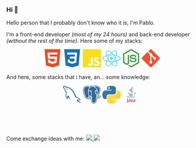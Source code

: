 ### Hi 👋

Hello person that I probably don't know who it is, I'm Pablo.

I'm a front-end developer _(most of my 24 hours)_ and back-end developer _(without the rest of the time)_. Here some of my stacks:
<p align="center">
	<img src="https://github.com/pablorodrigo52/pablorodrigo52/blob/master/assets/html5.svg" width="48"/>
	<img src="https://github.com/pablorodrigo52/pablorodrigo52/blob/master/assets/css3.svg" width="48"/>
	<img src="https://github.com/pablorodrigo52/pablorodrigo52/blob/master/assets/javascript.svg" width="48"/>
	<img src="https://github.com/pablorodrigo52/pablorodrigo52/blob/master/assets/react.svg" width="48"/>
	<img src="https://github.com/pablorodrigo52/pablorodrigo52/blob/master/assets/node-dot-js.svg" width="48"/>
	<img src="https://github.com/pablorodrigo52/pablorodrigo52/blob/master/assets/git.svg" width="48"/>
</p>

And here, some stacks that i have, an... some knowledge:
<p align="center">
	<img src="https://github.com/pablorodrigo52/pablorodrigo52/blob/master/assets/mysql.svg" width="48"/>
	<img src="https://github.com/pablorodrigo52/pablorodrigo52/blob/master/assets/postgresql.svg" width="48"/>
	<img src="https://github.com/pablorodrigo52/pablorodrigo52/blob/master/assets/python.svg" width="48"/>
	<img src="https://github.com/pablorodrigo52/pablorodrigo52/blob/master/assets/java.svg" width="48"/>
</p>

<br>
<br>
<br>

Come exchange ideas with me: 
<a href="https://www.linkedin.com/in/pablo-rodrigo-810414151/" alt="LinkedIn" target="_blank">
	<img src="https://img.shields.io/badge/-LinkedIn-blue?style=flat-square&logo=Linkedin&logoColor=white" />
</a>
<a href="mailto:pablorodrigo552@gmail.com" alt="Gmail">
	<img src="https://img.shields.io/badge/-Gmail-D54B3D?style=flat-square&logo=Gmail&logoColor=white" />
</a>



<!--
**pablorodrigo52/pablorodrigo52** is a ✨ _special_ ✨ repository because its `README.md` (this file) appears on your GitHub profile.

Here are some ideas to get you started:

- 🔭 I’m currently working on ...
- 🌱 I’m currently learning ...
- 👯 I’m looking to collaborate on ...
- 🤔 I’m looking for help with ...
- 💬 Ask me about ...
- 📫 How to reach me: ...
- 😄 Pronouns: ...
- ⚡ Fun fact: ...
-->

